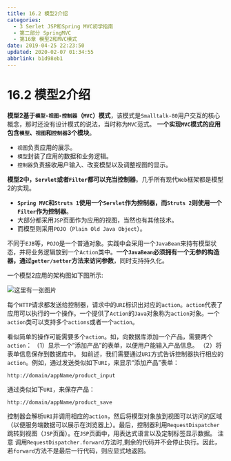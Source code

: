 ```yaml
---
title: 16.2 模型2介绍
categories: 
  - 3 Serlet JSP和Spring MVC初学指南
  - 第二部分 SpringMVC
  - 第16章 模型2和MVC模式
date: 2019-04-25 22:23:50
updated: 2020-02-07 01:34:55
abbrlink: b1d98eb1
---
```

# 16.2 模型2介绍 #
**模型2基于`模型-视图-控制器`（`MVC`）模式**，该模式是`Smalltalk-80`用户交互的核心概念，那时还没有设计模式的说法，当时称为`MVC`范式。
**一个实现`MVC`模式的应用包含`模型`、`视图`和`控制器`3个模块**。
- `视图`负责应用的展示。
- `模型`封装了应用的数据和业务逻辑。
- `控制器`负责接收用户输入、改变模型以及调整视图的显示。

**模型2中，`Servlet`或者`Filter`都可以充当控制器**。几乎所有现代`Web`框架都是模型2的实现。
- **`Spring MVC`和`Struts 1`使用一个`Servlet`作为控制器，而`Struts 2`则使用一个`Filter`作为控制器**。
- 大部分都采用`JSP`页面作为应用的视图，当然也有其他技术。
- 而模型则采用`POJO`（`Plain Old Java Object`）。


不同于`EJB`等，`POJO`是一个普通对象。实践中会采用一个`JavaBean`来持有模型状态，并将业务逻辑放到一个`Action`类中。**一个`JavaBean`必须拥有一个无参的构造器，通过`getter/setter`方法来访问参数**，同时支持持久化。

一个模型2应用的架构图如下图所示:

![这里有一张图片](https://image-1257720033.cos.ap-shanghai.myqcloud.com/blog/readbooknote/ServlerJSPAndSpring%20MVCChuXueZhiNan/Chapter16/1.png)

每个`HTTP`请求都发送给控制器，请求中的`URI`标识出对应的`action`。`action`代表了应用可以执行的一个操作。一个提供了`Action`的`Java`对象称为`action`对象。一个`action`类可以支持多个`actions`或者一个`action`。

看似简单的操作可能需要多个`action`。如，向数据库添加一个产品，需要两个`action`：
（1）显示一个“添加产品”的表单，以便用户能输入产品信息。
（2）将表单信息保存到数据库中。
如前述，我们需要通过`URI`方式告诉控制器执行相应的`action`。例如，通过发送类似如下`URI`，来显示“添加产品”表单：
```
http://domain/appName/product_input
```
通过类似如下`URI`，来保存产品：
```
http://domain/appName/product_save
```
控制器会解析`URI`并调用相应的`action`，然后将模型对象放到视图可以访问的区域（以便服务端数据可以展示在浏览器上）。最后，控制器利用`RequestDispatcher`跳转到视图（`JSP`页面）。在`JSP`页面中，用表达式语言以及定制标签显示数据。
注意
调用`RequestDispatcher.forward`方法时,剩余的代码并不会停止执行。因此，若`forward`方法不是最后一行代码，则应显式地返回。

